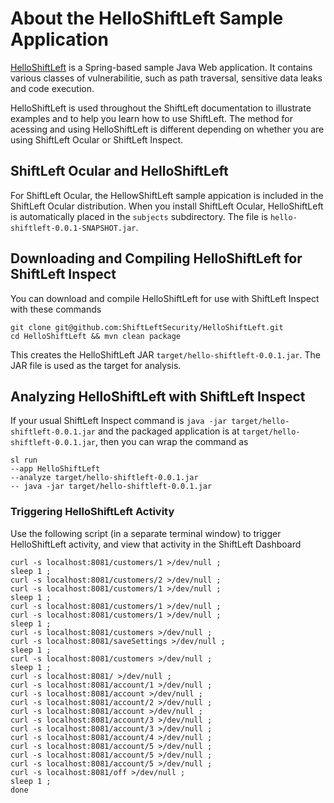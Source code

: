# About the HelloShiftLeft Sample Application

[HelloShiftLeft](https://github.com/ShiftLeftSecurity/HelloShiftLeft) is a Spring-based sample Java Web application. It 
contains various classes of vulnerabilitie, such as path traversal, sensitive data leaks and code execution. 

HelloShiftLeft is used throughout the ShiftLeft documentation to illustrate examples and to help you learn how to use ShiftLeft. The method for acessing and using HelloShiftLeft is different depending on whether you are using ShiftLeft Ocular or ShiftLeft Inspect.

## ShiftLeft Ocular and HelloShiftLeft

For ShiftLeft Ocular, the HellowShiftLeft sample appication is included in the ShiftLeft Ocular distribution. When you install ShiftLeft Ocular, HelloShiftLeft is automatically placed in the `subjects` subdirectory. The file is `hello-shiftleft-0.0.1-SNAPSHOT.jar`.

## Downloading and Compiling HelloShiftLeft for ShiftLeft Inspect

You can download and compile HelloShiftLeft for use with ShiftLeft Inspect with these commands

```
git clone git@github.com:ShiftLeftSecurity/HelloShiftLeft.git
cd HelloShiftLeft && mvn clean package
```

This creates the HelloShiftLeft JAR `target/hello-shiftleft-0.0.1.jar`. The JAR file is used as the target for analysis.

## Analyzing HelloShiftLeft with ShiftLeft Inspect

If your usual ShiftLeft Inspect command is `java -jar target/hello-shiftleft-0.0.1.jar` and the packaged application is at `target/hello-shiftleft-0.0.1.jar`, then you can wrap the command as

```
sl run 
--app HelloShiftLeft 
--analyze target/hello-shiftleft-0.0.1.jar 
-- java -jar target/hello-shiftleft-0.0.1.jar
```

### Triggering HelloShiftLeft Activity

Use the following script (in a separate terminal window) to trigger HelloShiftLeft activity, and view that activity in the ShiftLeft Dashboard

```
curl -s localhost:8081/customers/1 >/dev/null ;
sleep 1 ;
curl -s localhost:8081/customers/2 >/dev/null ;
curl -s localhost:8081/customers/1 >/dev/null ;
sleep 1 ;
curl -s localhost:8081/customers/1 >/dev/null ;
curl -s localhost:8081/customers/1 >/dev/null ;
sleep 1 ;
curl -s localhost:8081/customers >/dev/null ;
curl -s localhost:8081/saveSettings >/dev/null ;
sleep 1 ;
curl -s localhost:8081/customers >/dev/null ;
sleep 1 ;
curl -s localhost:8081/ >/dev/null ;
curl -s localhost:8081/account/1 >/dev/null ;
curl -s localhost:8081/account >/dev/null ;
curl -s localhost:8081/account/2 >/dev/null ;
curl -s localhost:8081/account >/dev/null ;
curl -s localhost:8081/account/3 >/dev/null ;
curl -s localhost:8081/account/3 >/dev/null ;
curl -s localhost:8081/account/4 >/dev/null ;
curl -s localhost:8081/account/5 >/dev/null ;
curl -s localhost:8081/account/5 >/dev/null ;
curl -s localhost:8081/account/5 >/dev/null ;
curl -s localhost:8081/off >/dev/null ;
sleep 1 ;
done 
```
